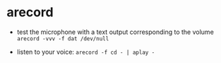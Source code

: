 # arecord

- test the microphone with a text output corresponding to the volume
`arecord -vvv -f dat /dev/null`

- listen to your voice:
`arecord -f cd - | aplay -`
